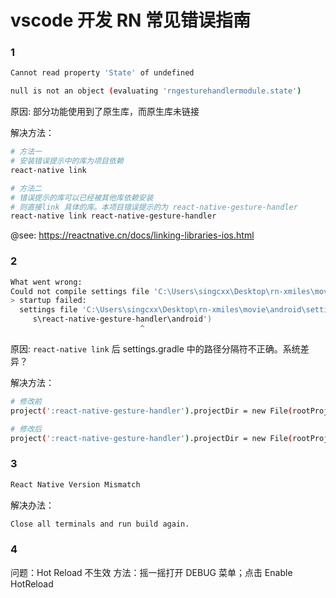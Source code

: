 # vscode 开发 RN 常见错误指南

### 1

```sh
Cannot read property 'State' of undefined
```

```sh
null is not an object (evaluating 'rngesturehandlermodule.state')
```

原因: 部分功能使用到了原生库，而原生库未链接

解决方法：

```sh
# 方法一
# 安装错误提示中的库为项目依赖
react-native link

# 方法二
# 错误提示的库可以已经被其他库依赖安装
# 则直接link 具体的库。本项目错误提示的为 react-native-gesture-handler
react-native link react-native-gesture-handler
```

@see: https://reactnative.cn/docs/linking-libraries-ios.html

### 2

```sh
What went wrong:
Could not compile settings file 'C:\Users\singcxx\Desktop\rn-xmiles\movie\android\settings.gradle'.
> startup failed:
  settings file 'C:\Users\singcxx\Desktop\rn-xmiles\movie\android\settings.gradle': 3: unexpected char: '\' @ line 3, column 133.
     s\react-native-gesture-handler\android')
                             ^
```

原因: `react-native link` 后 settings.gradle 中的路径分隔符不正确。系统差异？

解决方法：

```sh
# 修改前
project(':react-native-gesture-handler').projectDir = new File(rootProject.projectDir, '..\node_modules\react-native-gesture-handler\android')

# 修改后
project(':react-native-gesture-handler').projectDir = new File(rootProject.projectDir, '../node_modules/react-native-gesture-handler/android')
```

### 3

```sh
React Native Version Mismatch
```

解决办法：

```sh
Close all terminals and run build again.
```

### 4

问题：Hot Reload 不生效
方法：摇一摇打开 DEBUG 菜单；点击 Enable HotReload
